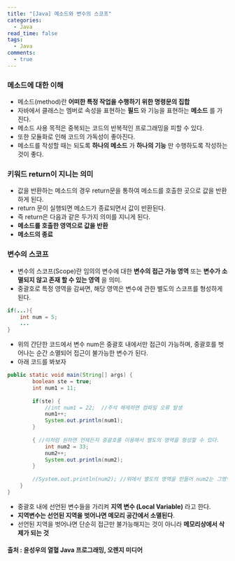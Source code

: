 ```yaml
---
title: "[Java] 메소드와 변수의 스코프"
categories:
  - Java
read_time: false
tags:
  - Java
comments:
  - true
---
```


### 메소드에 대한 이해
* 메소드(method)란 __어떠한 특정 작업을 수행하기 위한 명령문의 집합__
* 자바에서 클래스는 멤버로 속성을 표현하는 __필드__ 와 기능을 표현하는 __메소드__ 를 가진다.
* 메소드 사용 목적은 중복되는 코드의 반복적인 프로그래밍을 피할 수 있다.
* 또한 모듈화로 인해 코드의 가독성이 좋아진다.
* 메소드를 작성할 때는 되도록 __하나의 메소드__ 가 __하나의 기능__ 만 수행하도록 작성하는 것이 좋다.

### 키워드 return이 지니는 의미
* 값을 반환하는 메소드의 경우 return문을 통하여 메소드를 호출한 곳으로 값을 반환하게 된다.
* return 문이 실행되면 메소드가 종료되면서 값이 반환된다.
* 즉 return은 다음과 같은 두가지 의미를 지니게 된다.
* __메소드를 호출한 영역으로 값을 반환__
* __메소드의 종료__

### 변수의 스코프
* 변수의 스코프(Scope)란 임의의 변수에 대한 __변수의 접근 가능 영역__ 또는 __변수가 소멸되지 않고 존재 할 수 있는 영역__ 을 의미.
* 중괄호로 특정 영역을 감싸면, 해당 영역은 변수에 관한 별도의 스코프를 형성하게 된다.

```java
if(...){
    int num = 5;
    ...
}
```

* 위의 간단한 코드에서 변수 num은 중괄호 내에서만 접근이 가능하며, 중괄호를 벗어나는 순간 소멸되어 접근이 불가능한 변수가 된다.
* 아래 코드를 봐보자

```java
public static void main(String[] args) {
		boolean ste = true;
		int num1 = 11;
		
		if(ste) {
			//int num1 = 22;  //주석 해제하면 컴파일 오류 발생
			num1++;
			System.out.println(num1);
		}
		
		{ //이처럼 원하면 언제든지 중괄호를 이용해서 별도의 영역을 형성할 수 있다.
			int num2 = 33;
			num2++;
			System.out.println(num2);
		}
		
		//System.out.println(num2); //위에서 별도의 영역을 만들어 num2는 그영역에서만 접근이 가능. 이 문장은 컴파일 에러 발생
	}
}
```
* 중괄호 내에 선언된 변수들을 가리켜 __지역 변수 (Local Variable)__ 라고 한다.
* __지역변수는 선언된 지역을 벗어나면 메모리 공간에서 소멸된다__.
* 선언된 지역을 벗어나면 단순히 접근만 불가능해지는 것이 아니라 __메모리상에서 삭제가 되는 것__

#### 출처 : 윤성우의 열혈 Java 프로그래밍, 오렌지 미디어